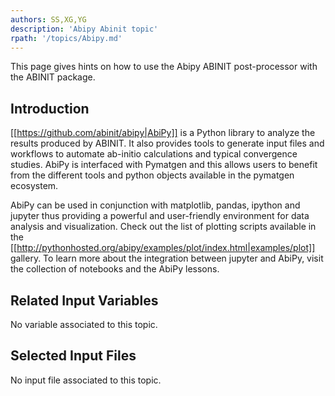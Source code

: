 ```yaml
---
authors: SS,XG,YG
description: 'Abipy Abinit topic'
rpath: '/topics/Abipy.md'
---
```

<!--
This file is automatically generated by mksite.py. All changes will be lost.
Change the input yaml files or the python code
-->

This page gives hints on how to use the Abipy ABINIT post-processor with the ABINIT package.

## Introduction

[[https://github.com/abinit/abipy|AbiPy]] is a Python library to analyze the
results produced by ABINIT. It also provides tools to generate input files and
workflows to automate ab-initio calculations and typical convergence studies.
AbiPy is interfaced with Pymatgen and this allows users to benefit from the
different tools and python objects available in the pymatgen ecosystem.

AbiPy can be used in conjunction with matplotlib, pandas, ipython and jupyter
thus providing a powerful and user-friendly environment for data analysis and
visualization. Check out the list of plotting scripts available in the
[[http://pythonhosted.org/abipy/examples/plot/index.html|examples/plot]]
gallery. To learn more about the integration between jupyter and AbiPy, visit
the collection of notebooks and the AbiPy lessons.



## Related Input Variables

No variable associated to this topic.

## Selected Input Files

No input file associated to this topic.


